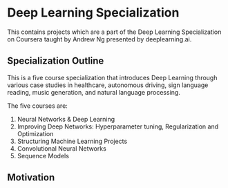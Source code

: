 # Deep Learning Specialization

This contains projects which are a part of the Deep Learning Specialization on Coursera taught by Andrew Ng presented by deeplearning.ai. 

## Specialization Outline
This is a five course specialization that introduces Deep Learning through various case studies in healthcare, autonomous driving, sign language reading, music generation, and natural language processing.

The five courses are:
1. Neural Networks & Deep Learning
2. Improving Deep Networks: Hyperparameter tuning, Regularization and Optimization
3. Structuring Machine Learning Projects
4. Convolutional Neural Networks
5. Sequence Models

## Motivation

